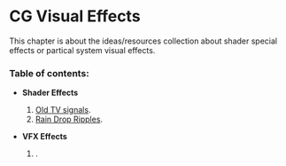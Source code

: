 # **CG Visual Effects**

This chapter is about the ideas/resources collection about shader special effects or partical system visual effects.

### **Table of contents:**

- **Shader Effects**

    1. [Old TV signals](ShaderEffects/Old_TV_signals.md).
    2. [Rain Drop Ripples](ShaderEffects/Rain_Drop_Ripples.md).

- **VFX Effects**

    1. []().